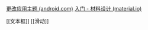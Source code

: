 [更改应用主题 (android.com)](https://developer.android.com/codelabs/basic-android-kotlin-training-change-app-theme?continue=https%3A%2F%2Fdeveloper.android.com%2Fcourses%2Fpathways%2Fandroid-basics-kotlin-unit-2-pathway-2%23codelab-https%3A%2F%2Fdeveloper.android.com%2Fcodelabs%2Fbasic-android-kotlin-training-change-app-theme#2)
[入门 - 材料设计 (material.io)](https://material.io/develop/android/docs/getting-started)

[[文本框]]
[[滑动]]
